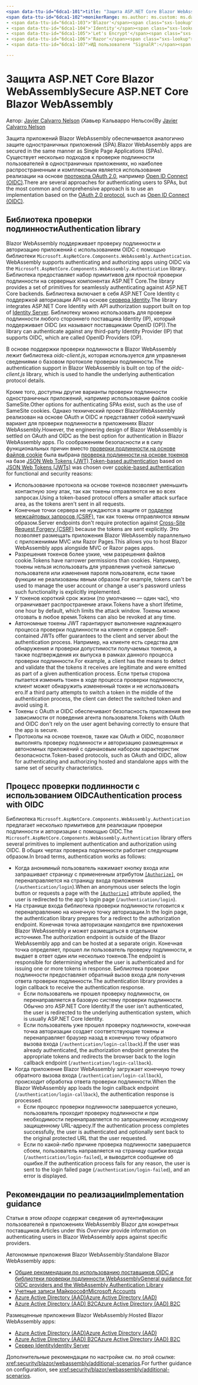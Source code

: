 ```yaml
---
<span data-ttu-id="6dca1-101">title: "Защита ASP.NET Core Blazor WebAssembly" автор: описание: "Узнайте о защите приложений Blazor WebAssemlby как одностраничных приложений (SPA)".</span><span class="sxs-lookup"><span data-stu-id="6dca1-101">title: 'Secure ASP.NET Core Blazor WebAssembly' author: description: 'Learn how to secure Blazor WebAssemlby apps as Single Page Applications (SPAs).'</span></span>
<span data-ttu-id="6dca1-102">monikerRange: ms.author: ms.custom: ms.date: no-loc:</span><span class="sxs-lookup"><span data-stu-id="6dca1-102">monikerRange: ms.author: ms.custom: ms.date: no-loc:</span></span>
- <span data-ttu-id="6dca1-103">'Blazor'</span><span class="sxs-lookup"><span data-stu-id="6dca1-103">'Blazor'</span></span>
- <span data-ttu-id="6dca1-104">'Identity'</span><span class="sxs-lookup"><span data-stu-id="6dca1-104">'Identity'</span></span>
- <span data-ttu-id="6dca1-105">'Let's Encrypt'</span><span class="sxs-lookup"><span data-stu-id="6dca1-105">'Let's Encrypt'</span></span>
- <span data-ttu-id="6dca1-106">'Razor'</span><span class="sxs-lookup"><span data-stu-id="6dca1-106">'Razor'</span></span>
- <span data-ttu-id="6dca1-107">ИД пользователя "SignalR":</span><span class="sxs-lookup"><span data-stu-id="6dca1-107">'SignalR' uid:</span></span> 

---
```

# <a name="secure-aspnet-core-blazor-webassembly"></a><span data-ttu-id="6dca1-108">Защита ASP.NET Core Blazor WebAssembly</span><span class="sxs-lookup"><span data-stu-id="6dca1-108">Secure ASP.NET Core Blazor WebAssembly</span></span>

<span data-ttu-id="6dca1-109">Автор: [Javier Calvarro Nelson](https://github.com/javiercn) (Хавьер Кальварро Нельсон)</span><span class="sxs-lookup"><span data-stu-id="6dca1-109">By [Javier Calvarro Nelson](https://github.com/javiercn)</span></span>

<span data-ttu-id="6dca1-110">Защита приложений Blazor WebAssembly обеспечивается аналогично защите одностраничных приложений (SPA).</span><span class="sxs-lookup"><span data-stu-id="6dca1-110">Blazor WebAssembly apps are secured in the same manner as Single Page Applications (SPAs).</span></span> <span data-ttu-id="6dca1-111">Существует несколько подходов к проверке подлинности пользователей в одностраничных приложениях, но наиболее распространенным и комплексным является использование реализации на основе [протокола OAuth 2.0](https://oauth.net/), например [Open ID Connect (OIDC)](https://openid.net/connect/).</span><span class="sxs-lookup"><span data-stu-id="6dca1-111">There are several approaches for authenticating users to SPAs, but the most common and comprehensive approach is to use an implementation based on the [OAuth 2.0 protocol](https://oauth.net/), such as [Open ID Connect (OIDC)](https://openid.net/connect/).</span></span>

## <a name="authentication-library"></a><span data-ttu-id="6dca1-112">Библиотека проверки подлинности</span><span class="sxs-lookup"><span data-stu-id="6dca1-112">Authentication library</span></span>

Blazor<span data-ttu-id="6dca1-113"> WebAssembly поддерживает проверку подлинности и авторизацию приложений с использованием OIDC с помощью библиотеки `Microsoft.AspNetCore.Components.WebAssembly.Authentication`.</span><span class="sxs-lookup"><span data-stu-id="6dca1-113"> WebAssembly supports authenticating and authorizing apps using OIDC via the `Microsoft.AspNetCore.Components.WebAssembly.Authentication` library.</span></span> <span data-ttu-id="6dca1-114">Библиотека предоставляет набор примитивов для простой проверки подлинности на серверных компонентах ASP.NET Core.</span><span class="sxs-lookup"><span data-stu-id="6dca1-114">The library provides a set of primitives for seamlessly authenticating against ASP.NET Core backends.</span></span> <span data-ttu-id="6dca1-115">Библиотека включает в себя ASP.NET Core Identity с поддержкой авторизации API на основе [сервера Identity](https://identityserver.io/).</span><span class="sxs-lookup"><span data-stu-id="6dca1-115">The library integrates ASP.NET Core Identity with API authorization support built on top of [Identity Server](https://identityserver.io/).</span></span> <span data-ttu-id="6dca1-116">Библиотеку можно использовать для проверки подлинности любого стороннего поставщика Identity (IP), который поддерживает OIDC (их называют поставщиками OpenID (OP)).</span><span class="sxs-lookup"><span data-stu-id="6dca1-116">The library can authenticate against any third-party Identity Provider (IP) that supports OIDC, which are called OpenID Providers (OP).</span></span>

<span data-ttu-id="6dca1-117">В основе поддержки проверки подлинности в Blazor WebAssembly лежит библиотека *oidc-client.js*, которая используется для управления сведениями о базовом протоколе проверки подлинности.</span><span class="sxs-lookup"><span data-stu-id="6dca1-117">The authentication support in Blazor WebAssembly is built on top of the *oidc-client.js* library, which is used to handle the underlying authentication protocol details.</span></span>

<span data-ttu-id="6dca1-118">Кроме того, доступны другие варианты проверки подлинности одностраничных приложений, например использование файлов cookie SameSite.</span><span class="sxs-lookup"><span data-stu-id="6dca1-118">Other options for authenticating SPAs exist, such as the use of SameSite cookies.</span></span> <span data-ttu-id="6dca1-119">Однако технический проект BlazorWebAssembly реализован на основе OAuth и OIDC и представляет собой наилучший вариант для проверки подлинности в приложениях Blazor WebAssembly.</span><span class="sxs-lookup"><span data-stu-id="6dca1-119">However, the engineering design of Blazor WebAssembly is settled on OAuth and OIDC as the best option for authentication in Blazor WebAssembly apps.</span></span> <span data-ttu-id="6dca1-120">По соображениям безопасности и в силу функциональных причин вместо [проверки подлинности на основе файлов cookie](xref:security/anti-request-forgery#cookie-based-authentication) была выбрана [проверка подлинности на основе токенов](xref:security/anti-request-forgery#token-based-authentication) на базе [JSON Web Tokens (JWT)](https://self-issued.info/docs/draft-ietf-oauth-json-web-token.html).</span><span class="sxs-lookup"><span data-stu-id="6dca1-120">[Token-based authentication](xref:security/anti-request-forgery#token-based-authentication) based on [JSON Web Tokens (JWTs)](https://self-issued.info/docs/draft-ietf-oauth-json-web-token.html) was chosen over [cookie-based authentication](xref:security/anti-request-forgery#cookie-based-authentication) for functional and security reasons:</span></span>

* <span data-ttu-id="6dca1-121">Использование протокола на основе токенов позволяет уменьшить контактную зону атак, так как токены отправляются не во всех запросах.</span><span class="sxs-lookup"><span data-stu-id="6dca1-121">Using a token-based protocol offers a smaller attack surface area, as the tokens aren't sent in all requests.</span></span>
* <span data-ttu-id="6dca1-122">Конечные точки сервера не нуждаются в защите от [подделки межсайтовых запросов (CSRF)](xref:security/anti-request-forgery), так как токены отправляются явным образом.</span><span class="sxs-lookup"><span data-stu-id="6dca1-122">Server endpoints don't require protection against [Cross-Site Request Forgery (CSRF)](xref:security/anti-request-forgery) because the tokens are sent explicitly.</span></span> <span data-ttu-id="6dca1-123">Это позволяет размещать приложения Blazor WebAssembly параллельно с приложениями MVC или Razor Pages.</span><span class="sxs-lookup"><span data-stu-id="6dca1-123">This allows you to host Blazor WebAssembly apps alongside MVC or Razor pages apps.</span></span>
* <span data-ttu-id="6dca1-124">Разрешения токенов более узкие, чем разрешения файлов cookie.</span><span class="sxs-lookup"><span data-stu-id="6dca1-124">Tokens have narrower permissions than cookies.</span></span> <span data-ttu-id="6dca1-125">Например, токены нельзя использовать для управления учетной записью пользователя или изменения пароля пользователя, если такие функции не реализованы явным образом.</span><span class="sxs-lookup"><span data-stu-id="6dca1-125">For example, tokens can't be used to manage the user account or change a user's password unless such functionality is explicitly implemented.</span></span>
* <span data-ttu-id="6dca1-126">У токенов короткий срок жизни (по умолчанию — один час), что ограничивает распространение атаки.</span><span class="sxs-lookup"><span data-stu-id="6dca1-126">Tokens have a short lifetime, one hour by default, which limits the attack window.</span></span> <span data-ttu-id="6dca1-127">Токены можно отозвать в любое время.</span><span class="sxs-lookup"><span data-stu-id="6dca1-127">Tokens can also be revoked at any time.</span></span>
* <span data-ttu-id="6dca1-128">Автономные токены JWT гарантируют выполнение надлежащего процесса проверки подлинности на клиенте и сервере.</span><span class="sxs-lookup"><span data-stu-id="6dca1-128">Self-contained JWTs offer guarantees to the client and server about the authentication process.</span></span> <span data-ttu-id="6dca1-129">Например, на клиенте есть средства для обнаружения и проверки допустимости получаемых токенов, а также подтверждения их выпуска в рамках данного процесса проверки подлинности.</span><span class="sxs-lookup"><span data-stu-id="6dca1-129">For example, a client has the means to detect and validate that the tokens it receives are legitimate and were emitted as part of a given authentication process.</span></span> <span data-ttu-id="6dca1-130">Если третья сторона пытается изменить токен в ходе процесса проверки подлинности, клиент может обнаружить измененный токен и не использовать его.</span><span class="sxs-lookup"><span data-stu-id="6dca1-130">If a third party attempts to switch a token in the middle of the authentication process, the client can detect the switched token and avoid using it.</span></span>
* <span data-ttu-id="6dca1-131">Токены с OAuth и OIDC обеспечивают безопасность приложения вне зависимости от поведения агента пользователя.</span><span class="sxs-lookup"><span data-stu-id="6dca1-131">Tokens with OAuth and OIDC don't rely on the user agent behaving correctly to ensure that the app is secure.</span></span>
* <span data-ttu-id="6dca1-132">Протоколы на основе токенов, такие как OAuth и OIDC, позволяют выполнять проверку подлинности и авторизацию размещенных и автономных приложений с одинаковым набором характеристик безопасности.</span><span class="sxs-lookup"><span data-stu-id="6dca1-132">Token-based protocols, such as OAuth and OIDC, allow for authenticating and authorizing hosted and standalone apps with the same set of security characteristics.</span></span>

## <a name="authentication-process-with-oidc"></a><span data-ttu-id="6dca1-133">Процесс проверки подлинности с использованием OIDC</span><span class="sxs-lookup"><span data-stu-id="6dca1-133">Authentication process with OIDC</span></span>

<span data-ttu-id="6dca1-134">Библиотека `Microsoft.AspNetCore.Components.WebAssembly.Authentication` предлагает несколько примитивов для реализации проверки подлинности и авторизации с помощью OIDC.</span><span class="sxs-lookup"><span data-stu-id="6dca1-134">The `Microsoft.AspNetCore.Components.WebAssembly.Authentication` library offers several primitives to implement authentication and authorization using OIDC.</span></span> <span data-ttu-id="6dca1-135">В общих чертах проверка подлинности работает следующим образом.</span><span class="sxs-lookup"><span data-stu-id="6dca1-135">In broad terms, authentication works as follows:</span></span>

* <span data-ttu-id="6dca1-136">Когда анонимный пользователь нажимает кнопку входа или запрашивает страницу с примененным атрибутом [`[Authorize]`](xref:Microsoft.AspNetCore.Authorization.AuthorizeAttribute), он перенаправляется на страницу входа приложения (`/authentication/login`).</span><span class="sxs-lookup"><span data-stu-id="6dca1-136">When an anonymous user selects the login button or requests a page with the [`[Authorize]`](xref:Microsoft.AspNetCore.Authorization.AuthorizeAttribute) attribute applied, the user is redirected to the app's login page (`/authentication/login`).</span></span>
* <span data-ttu-id="6dca1-137">На странице входа библиотека проверки подлинности готовится к перенаправлению на конечную точку авторизации.</span><span class="sxs-lookup"><span data-stu-id="6dca1-137">In the login page, the authentication library prepares for a redirect to the authorization endpoint.</span></span> <span data-ttu-id="6dca1-138">Конечная точка авторизации находится вне приложения Blazor WebAssembly и может размещаться в отдельном источнике.</span><span class="sxs-lookup"><span data-stu-id="6dca1-138">The authorization endpoint is outside of the Blazor WebAssembly app and can be hosted at a separate origin.</span></span> <span data-ttu-id="6dca1-139">Конечная точка определяет, прошел ли пользователь проверку подлинности, и выдает в ответ один или несколько токенов.</span><span class="sxs-lookup"><span data-stu-id="6dca1-139">The endpoint is responsible for determining whether the user is authenticated and for issuing one or more tokens in response.</span></span> <span data-ttu-id="6dca1-140">Библиотека проверки подлинности предоставляет обратный вызов входа для получения ответа проверки подлинности.</span><span class="sxs-lookup"><span data-stu-id="6dca1-140">The authentication library provides a login callback to receive the authentication response.</span></span>
  * <span data-ttu-id="6dca1-141">Если пользователь не прошел проверку подлинности, он перенаправляется в базовую систему проверки подлинности. Обычно это ASP.NET Core Identity.</span><span class="sxs-lookup"><span data-stu-id="6dca1-141">If the user isn't authenticated, the user is redirected to the underlying authentication system, which is usually ASP.NET Core Identity.</span></span>
  * <span data-ttu-id="6dca1-142">Если пользователь уже прошел проверку подлинности, конечная точка авторизации создает соответствующие токены и перенаправляет браузер назад в конечную точку обратного вызова входа (`/authentication/login-callback`).</span><span class="sxs-lookup"><span data-stu-id="6dca1-142">If the user was already authenticated, the authorization endpoint generates the appropriate tokens and redirects the browser back to the login callback endpoint (`/authentication/login-callback`).</span></span>
* <span data-ttu-id="6dca1-143">Когда приложение Blazor WebAssembly загружает конечную точку обратного вызова входа (`/authentication/login-callback`), происходит обработка ответа проверки подлинности.</span><span class="sxs-lookup"><span data-stu-id="6dca1-143">When the Blazor WebAssembly app loads the login callback endpoint (`/authentication/login-callback`), the authentication response is processed.</span></span>
  * <span data-ttu-id="6dca1-144">Если процесс проверки подлинности завершается успешно, пользователь проходит проверку подлинности и при необходимости перенаправляется по запрошенному исходному защищенному URL-адресу.</span><span class="sxs-lookup"><span data-stu-id="6dca1-144">If the authentication process completes successfully, the user is authenticated and optionally sent back to the original protected URL that the user requested.</span></span>
  * <span data-ttu-id="6dca1-145">Если по какой-либо причине проверка подлинности завершается сбоем, пользователь направляется на страницу ошибки входа (`/authentication/login-failed`), и выводится сообщение об ошибке.</span><span class="sxs-lookup"><span data-stu-id="6dca1-145">If the authentication process fails for any reason, the user is sent to the login failed page (`/authentication/login-failed`), and an error is displayed.</span></span>
  
## <a name="implementation-guidance"></a><span data-ttu-id="6dca1-146">Рекомендации по реализации</span><span class="sxs-lookup"><span data-stu-id="6dca1-146">Implementation guidance</span></span>

<span data-ttu-id="6dca1-147">Статьи в этом *обзоре* содержат сведения об аутентификации пользователей в приложениях WebAssembly Blazor для конкретных поставщиков.</span><span class="sxs-lookup"><span data-stu-id="6dca1-147">Articles under this *Overview* provide information on authenticating users in Blazor WebAssembly apps against specific providers.</span></span>

<span data-ttu-id="6dca1-148">Автономные приложения Blazor WebAssembly:</span><span class="sxs-lookup"><span data-stu-id="6dca1-148">Standalone Blazor WebAssembly apps:</span></span>

* [<span data-ttu-id="6dca1-149">Общие рекомендации по использованию поставщиков OIDC и библиотеки проверки подлинности WebAssembly</span><span class="sxs-lookup"><span data-stu-id="6dca1-149">General guidance for OIDC providers and the WebAssembly Authentication Library</span></span>](xref:security/blazor/webassembly/standalone-with-authentication-library)
* [<span data-ttu-id="6dca1-150">Учетные записи Майкрософт</span><span class="sxs-lookup"><span data-stu-id="6dca1-150">Microsoft Accounts</span></span>](xref:security/blazor/webassembly/standalone-with-microsoft-accounts)
* [<span data-ttu-id="6dca1-151">Azure Active Directory (AAD)</span><span class="sxs-lookup"><span data-stu-id="6dca1-151">Azure Active Directory (AAD)</span></span>](xref:security/blazor/webassembly/standalone-with-azure-active-directory)
* [<span data-ttu-id="6dca1-152">Azure Active Directory (AAD) B2C</span><span class="sxs-lookup"><span data-stu-id="6dca1-152">Azure Active Directory (AAD) B2C</span></span>](xref:security/blazor/webassembly/standalone-with-azure-active-directory-b2c)

<span data-ttu-id="6dca1-153">Размещенные приложения Blazor WebAssembly:</span><span class="sxs-lookup"><span data-stu-id="6dca1-153">Hosted Blazor WebAssembly apps:</span></span>

* [<span data-ttu-id="6dca1-154">Azure Active Directory (AAD)</span><span class="sxs-lookup"><span data-stu-id="6dca1-154">Azure Active Directory (AAD)</span></span>](xref:security/blazor/webassembly/hosted-with-azure-active-directory)
* [<span data-ttu-id="6dca1-155">Azure Active Directory (AAD) B2C</span><span class="sxs-lookup"><span data-stu-id="6dca1-155">Azure Active Directory (AAD) B2C</span></span>](xref:security/blazor/webassembly/hosted-with-azure-active-directory-b2c)
* <span data-ttu-id="6dca1-156">[Сервер Identity](xref:security/blazor/webassembly/hosted-with-identity-server)</span><span class="sxs-lookup"><span data-stu-id="6dca1-156">[Identity Server](xref:security/blazor/webassembly/hosted-with-identity-server)</span></span>

<span data-ttu-id="6dca1-157">Дополнительные рекомендации по настройке см. по этой ссылке: <xref:security/blazor/webassembly/additional-scenarios>.</span><span class="sxs-lookup"><span data-stu-id="6dca1-157">For further guidance on configuration, see <xref:security/blazor/webassembly/additional-scenarios>.</span></span>
